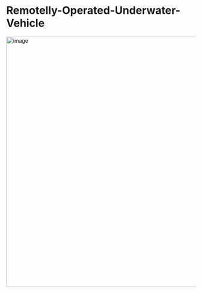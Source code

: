 # Remotelly-Operated-Underwater-Vehicle

<img width="665" alt="image" src="https://github.com/erdemerbaba/Remotelly-Operated-Underwater-Vehicle/assets/57148700/e0f71155-0ea4-4cf7-9797-852286262ef0">
